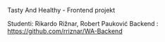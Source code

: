 Tasty And Healthy - Frontend projekt

Studenti: Rikardo Rižnar, Robert Pauković
Backend : https://github.com/rriznar/WA-Backend

